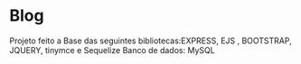# Blog
Projeto feito a Base das seguintes bibliotecas:EXPRESS, EJS , BOOTSTRAP, JQUERY, tinymce e Sequelize
Banco de dados: MySQL
